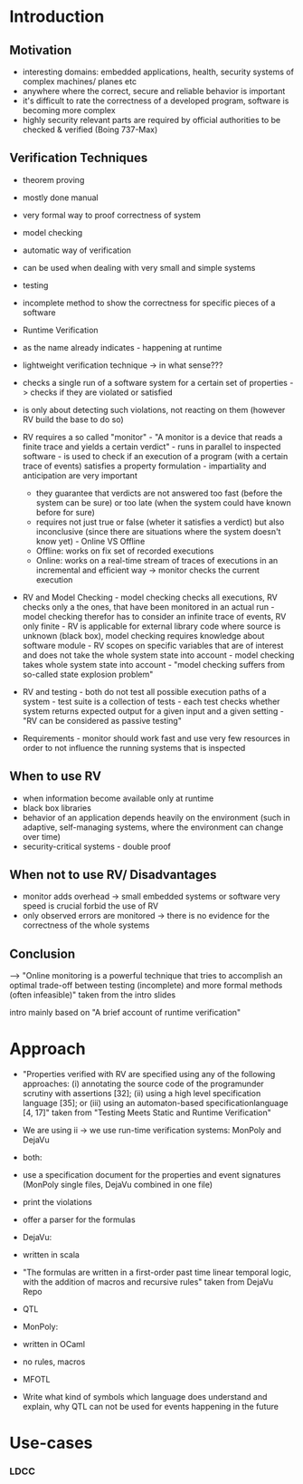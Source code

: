 # Introduction

## Motivation

-  interesting domains: embedded applications, health, security systems of complex machines/ planes etc
-  anywhere where the correct, secure and reliable behavior is important
-  it's difficult to rate the correctness of a developed program, software is becoming more complex
  -  highly security relevant parts are required by official authorities to be checked & verified (Boing 737-Max)

## Verification Techniques

-  theorem proving
  -  mostly done manual
  -  very formal way to proof correctness of system
-  model checking
  -  automatic way of verification
  -  can be used when dealing with very small and simple systems
-  testing
  -  incomplete method to show the correctness for specific pieces of a software

-  Runtime Verification
  -  as the name already indicates - happening at runtime
  -  lightweight verification technique -> in what sense???
  -  checks a single run of a software system for a certain set of properties -> checks if they are violated or satisfied
  -  is only about detecting such violations, not reacting on them (however RV build the base to do so)

  -  RV requires a so called "monitor"
    -  "A monitor is a device that reads a finite trace and yields a certain verdict"
    -  runs in parallel to inspected software
    -  is used to check if an execution of a program (with a certain trace of events) satisfies a property formulation
    -  impartiality and anticipation are very important
      -  they guarantee that verdicts are not answered too fast (before the system can be sure) or too late (when the system could have known before for sure)
      -  requires not just true or false (wheter it satisfies a verdict) but also inconclusive (since there are situations where the system doesn't know yet)
    -  Online VS Offline
      -  Offline: works on fix set of recorded executions
      -  Online: works on a real-time stream of traces of executions in an incremental and efficient way -> monitor checks the current execution

  -  RV and Model Checking
    -  model checking checks all executions, RV checks only a the ones, that have been monitored in an actual run
    -  model checking therefor has to consider an infinite trace of events, RV only finite
    -  RV is applicable for external library code where source is unknown (black box), model checking requires knowledge about software module
    -  RV scopes on specific variables that are of interest and does not take the whole system state into account
    -  model checking takes whole system state into account
    -  "model checking suffers from so-called state explosion problem"

  -  RV and testing
    -  both do not test all possible execution paths of a system
    -  test suite is a collection of tests
    -  each test checks whether system returns expected output for a given input and a given setting
    -  "RV can be considered as passive testing"

  -  Requirements
    -  monitor should work fast and use very few resources in order to not influence the running systems that is inspected

## When to use RV

  -  when information become available only at runtime
  -  black box libraries
  -  behavior of an application depends heavily on the environment (such in adaptive, self-managing systems, where the environment can change over time)
  -  security-critical systems - double proof

## When not to use RV/ Disadvantages
  -  monitor adds overhead -> small embedded systems or software very speed is crucial forbid the use of RV
  -  only observed errors are monitored -> there is no evidence for the correctness of the whole systems

## Conclusion

--> "Online monitoring is a powerful technique that tries to accomplish an optimal trade-off between testing (incomplete) and more formal methods (often infeasible)" taken from the intro slides

intro mainly based on "A brief account of runtime verification"

# Approach

-  "Properties verified with RV are specified using any of the following approaches:
    (i) annotating the source code of the programunder scrutiny with assertions [32];
    (ii) using a high level specification language [35]; or
    (iii) using an automaton-based specificationlanguage [4, 17]"
    taken from "Testing Meets Static and Runtime Verification"

-  We are using ii -> we use run-time verification systems: MonPoly and DejaVu
-  both:
  -  use a specification document for the properties and event signatures (MonPoly single files, DejaVu combined in one file)
  -  print the violations
  -  offer a parser for the formulas

-  DejaVu:
  -  written in scala
  -  "The formulas are written in a first-order past time linear temporal logic, with the addition of macros and recursive rules" taken from DejaVu Repo
  -  QTL

-  MonPoly:
  -  written in OCaml
  -  no rules, macros
  -  MFOTL

-  Write what kind of symbols which language does understand and explain, why QTL can not be used for events happening in the future

# Use-cases

### LDCC
